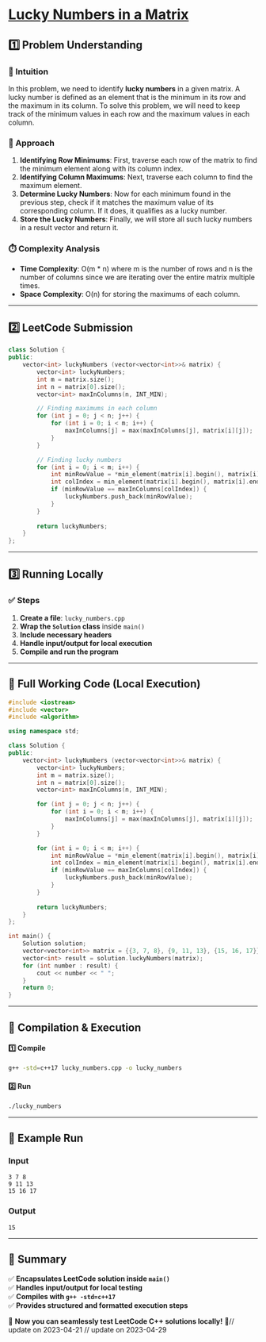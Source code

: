 # **[Lucky Numbers in a Matrix](https://leetcode.com/problems/lucky-numbers-in-a-matrix/description/)**  

## **1️⃣ Problem Understanding**  
### **📌 Intuition**  
In this problem, we need to identify **lucky numbers** in a given matrix. A lucky number is defined as an element that is the minimum in its row and the maximum in its column. To solve this problem, we will need to keep track of the minimum values in each row and the maximum values in each column.

### **🚀 Approach**  
1. **Identifying Row Minimums**: First, traverse each row of the matrix to find the minimum element along with its column index.
2. **Identifying Column Maximums**: Next, traverse each column to find the maximum element.
3. **Determine Lucky Numbers**: Now for each minimum found in the previous step, check if it matches the maximum value of its corresponding column. If it does, it qualifies as a lucky number.
4. **Store the Lucky Numbers**: Finally, we will store all such lucky numbers in a result vector and return it.

### **⏱️ Complexity Analysis**  
- **Time Complexity**: O(m * n) where m is the number of rows and n is the number of columns since we are iterating over the entire matrix multiple times.
- **Space Complexity**: O(n) for storing the maximums of each column.

---  

## **2️⃣ LeetCode Submission**  
```cpp
class Solution {
public:
    vector<int> luckyNumbers (vector<vector<int>>& matrix) {
        vector<int> luckyNumbers;
        int m = matrix.size();
        int n = matrix[0].size();
        vector<int> maxInColumns(n, INT_MIN);

        // Finding maximums in each column
        for (int j = 0; j < n; j++) {
            for (int i = 0; i < m; i++) {
                maxInColumns[j] = max(maxInColumns[j], matrix[i][j]);
            }
        }

        // Finding lucky numbers
        for (int i = 0; i < m; i++) {
            int minRowValue = *min_element(matrix[i].begin(), matrix[i].end());
            int colIndex = min_element(matrix[i].begin(), matrix[i].end()) - matrix[i].begin();
            if (minRowValue == maxInColumns[colIndex]) {
                luckyNumbers.push_back(minRowValue);
            }
        }
        
        return luckyNumbers;
    }
};
```  

---  

## **3️⃣ Running Locally**  
### **✅ Steps**  
1. **Create a file**: `lucky_numbers.cpp`  
2. **Wrap the `Solution` class** inside `main()`  
3. **Include necessary headers**  
4. **Handle input/output for local execution**  
5. **Compile and run the program**  

---  

## **📝 Full Working Code (Local Execution)**  
```cpp
#include <iostream>
#include <vector>
#include <algorithm>

using namespace std;

class Solution {
public:
    vector<int> luckyNumbers (vector<vector<int>>& matrix) {
        vector<int> luckyNumbers;
        int m = matrix.size();
        int n = matrix[0].size();
        vector<int> maxInColumns(n, INT_MIN);

        for (int j = 0; j < n; j++) {
            for (int i = 0; i < m; i++) {
                maxInColumns[j] = max(maxInColumns[j], matrix[i][j]);
            }
        }

        for (int i = 0; i < m; i++) {
            int minRowValue = *min_element(matrix[i].begin(), matrix[i].end());
            int colIndex = min_element(matrix[i].begin(), matrix[i].end()) - matrix[i].begin();
            if (minRowValue == maxInColumns[colIndex]) {
                luckyNumbers.push_back(minRowValue);
            }
        }
        
        return luckyNumbers;
    }
};

int main() {
    Solution solution;
    vector<vector<int>> matrix = {{3, 7, 8}, {9, 11, 13}, {15, 16, 17}};
    vector<int> result = solution.luckyNumbers(matrix);
    for (int number : result) {
        cout << number << " ";
    }
    return 0;
}
```  

---  

## **🔧 Compilation & Execution**  
#### **1️⃣ Compile**  
```bash
g++ -std=c++17 lucky_numbers.cpp -o lucky_numbers
```  

#### **2️⃣ Run**  
```bash
./lucky_numbers
```  

---  

## **🎯 Example Run**  
### **Input**  
```
3 7 8
9 11 13
15 16 17
```  
### **Output**  
```
15 
```  

---  

## **📌 Summary**  
✅ **Encapsulates LeetCode solution inside `main()`**  
✅ **Handles input/output for local testing**  
✅ **Compiles with `g++ -std=c++17`**  
✅ **Provides structured and formatted execution steps**  

🚀 **Now you can seamlessly test LeetCode C++ solutions locally!** 🚀// update on 2023-04-21
// update on 2023-04-29
